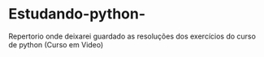 # Estudando-python-
Repertorio onde deixarei guardado as resoluções dos exercícios do curso de python (Curso em Video)
